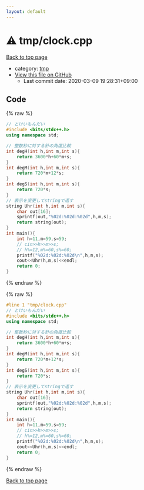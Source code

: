 ```yaml
---
layout: default
---
```


<!-- mathjax config similar to math.stackexchange -->
<script type="text/javascript" async
  src="https://cdnjs.cloudflare.com/ajax/libs/mathjax/2.7.5/MathJax.js?config=TeX-MML-AM_CHTML">
</script>
<script type="text/x-mathjax-config">
  MathJax.Hub.Config({
    TeX: { equationNumbers: { autoNumber: "AMS" }},
    tex2jax: {
      inlineMath: [ ['$','$'] ],
      processEscapes: true
    },
    "HTML-CSS": { matchFontHeight: false },
    displayAlign: "left",
    displayIndent: "2em"
  });
</script>

<script type="text/javascript" src="https://cdnjs.cloudflare.com/ajax/libs/jquery/3.4.1/jquery.min.js"></script>
<script src="https://cdn.jsdelivr.net/npm/jquery-balloon-js@1.1.2/jquery.balloon.min.js" integrity="sha256-ZEYs9VrgAeNuPvs15E39OsyOJaIkXEEt10fzxJ20+2I=" crossorigin="anonymous"></script>
<script type="text/javascript" src="../../assets/js/copy-button.js"></script>
<link rel="stylesheet" href="../../assets/css/copy-button.css" />


# :warning: tmp/clock.cpp

<a href="../../index.html">Back to top page</a>

* category: <a href="../../index.html#fa816edb83e95bf0c8da580bdfd491ef">tmp</a>
* <a href="{{ site.github.repository_url }}/blob/master/tmp/clock.cpp">View this file on GitHub</a>
    - Last commit date: 2020-03-09 19:28:31+09:00




## Code

<a id="unbundled"></a>
{% raw %}
```cpp
// とけいもんだい
#include <bits/stdc++.h>
using namespace std;

// 整数秒に対する針の角度比較
int degH(int h,int m,int s){
    return 3600*h+60*m+s;
}
int degM(int h,int m,int s){
    return 720*m+12*s;
}
int degS(int h,int m,int s){
    return 720*s;
}
// 表示を変更してstringで返す
string Uhr(int h,int m,int s){
    char out[16];
    sprintf(out,"%02d:%02d:%02d",h,m,s);
    return string(out);
}
int main(){
    int h=11,m=59,s=59;
    // cin>>h>>m>>s;
    // h%=12,m%=60,s%=60;
    printf("%02d:%02d:%02d\n",h,m,s);
    cout<<Uhr(h,m,s)<<endl;
    return 0;
}

```
{% endraw %}

<a id="bundled"></a>
{% raw %}
```cpp
#line 1 "tmp/clock.cpp"
// とけいもんだい
#include <bits/stdc++.h>
using namespace std;

// 整数秒に対する針の角度比較
int degH(int h,int m,int s){
    return 3600*h+60*m+s;
}
int degM(int h,int m,int s){
    return 720*m+12*s;
}
int degS(int h,int m,int s){
    return 720*s;
}
// 表示を変更してstringで返す
string Uhr(int h,int m,int s){
    char out[16];
    sprintf(out,"%02d:%02d:%02d",h,m,s);
    return string(out);
}
int main(){
    int h=11,m=59,s=59;
    // cin>>h>>m>>s;
    // h%=12,m%=60,s%=60;
    printf("%02d:%02d:%02d\n",h,m,s);
    cout<<Uhr(h,m,s)<<endl;
    return 0;
}

```
{% endraw %}

<a href="../../index.html">Back to top page</a>

